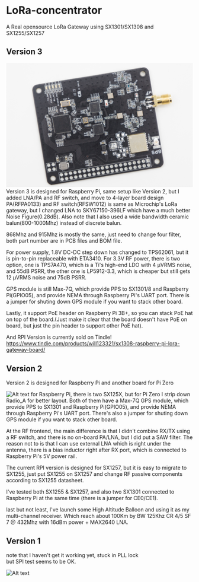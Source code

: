 # LoRa-concentrator

A Real opensource LoRa Gateway using SX1301/SX1308 and SX1255/SX1257

**Version 3**
---
![Alt text](/Version3/RPI/DSC04207.jpg)
Version 3 is designed for Raspberry Pi, same setup like Version 2, but I added LNA/PA and RF switch, and move to 4-layer board design
PA(RFPA0133) and RF switch(RFSW1012) is same as Microchip's LoRa gateway, but I changed LNA to SKY67150-396LF which have a much better Noise Figure(0.28dB).
Also note that I also used a wide bandwidth ceramic balun(800-1000Mhz) instead of discrete balun.

868Mhz and 915Mhz is mostly the same, just need to change four filter, both part number are in PCB files and BOM file. 

For power supply, 1.8V DC-DC step down has changed to TPS62061, but it is pin-to-pin replaceable with ETA3410. For 3.3V RF power, there is two option,
one is TPS7A470, which is a Ti's high-end LDO with 4 µVRMS noise, and 55dB PSRR, the other one is LP5912-3.3, which is cheaper but still gets 12 µVRMS noise and 75dB PSRR.

GPS module is still Max-7Q, which provide PPS to SX1301/8 and Raspberry Pi(GPIO05),
and provide NEMA through Raspberry Pi's UART port. There is a jumper for shuting down GPS module if you want to stack other board.

Lastly, it support PoE header on Raspberry Pi 3B+, so you can stack PoE hat on top of the board.(Just make it clear that the board doesn't have PoE on board, but just the pin header to support other PoE hat).

And RPI Version is currently sold on Tindle!
https://www.tindie.com/products/will123321/sx1308-raspberry-pi-lora-gateway-board/


**Version 2**
---
Version 2 is designed for Raspberry Pi and another board for Pi Zero

![Alt text](/Version2/RPI/DSC02654.jpg)
for Raspberry Pi, there is two SX125X, but for Pi Zero I strip down Radio_A for better layout.
Both of them have a Max-7Q GPS module, which provide PPS to SX1301 and Raspberry Pi(GPIO05),
and provide NEMA through Raspberry Pi's UART port. There's also a jumper for shuting down GPS module if you want to stack other board.

At the RF frontend, the main difference is that I didn't combine RX/TX using a RF switch,
and there is no on-board PA/LNA, but I did put a SAW filter. The reason not to is that I can use external LNA which is right under the antenna, there is a bias inductor right after RX port, which is connected to Raspberry Pi's 5V power rail.  

The current RPI version is designed for SX1257, but it is easy to migrate to SX1255, just put SX1255 on SX1257 and change RF passive components according to SX1255 datasheet.

I've tested both SX1255 & SX1257, and also two SX1301 connected to Raspberry Pi at the same time (there is a jumper for CE0/CE1).

last but not least, I've launch some High Altitude Balloon and using it as my multi-channel receiver. Which reach about 100Km by BW 125Khz CR 4/5 SF 7 @ 432Mhz with 16dBm power + MAX2640 LNA.


**Version 1**
---
note that I haven't get it working yet, stuck in PLL lock  
but SPI test seems to be OK.  

![Alt text](/Version1/pcb.jpg)


